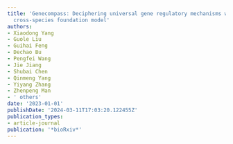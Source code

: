 ```yaml
---
title: 'Genecompass: Deciphering universal gene regulatory mechanisms with knowledge-informed
  cross-species foundation model'
authors:
- Xiaodong Yang
- Guole Liu
- Guihai Feng
- Dechao Bu
- Pengfei Wang
- Jie Jiang
- Shubai Chen
- Qinmeng Yang
- Yiyang Zhang
- Zhenpeng Man
- ' others'
date: '2023-01-01'
publishDate: '2024-03-11T17:03:20.122455Z'
publication_types:
- article-journal
publication: '*bioRxiv*'
---
```

